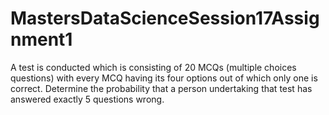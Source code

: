 # MastersDataScienceSession17Assignment1
A test is conducted which is consisting of 20 MCQs (multiple choices questions) with every MCQ having its four options out of which only one is correct. Determine the probability that a person undertaking that test has answered exactly 5 questions wrong.
